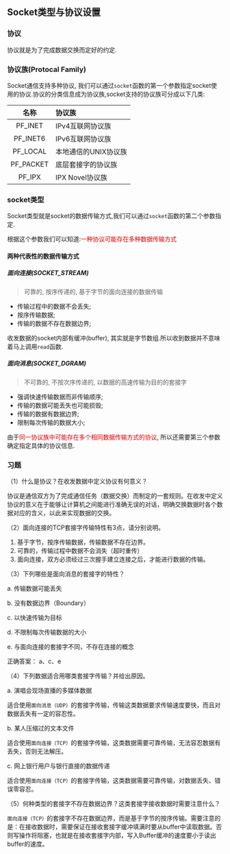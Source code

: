 ## Socket类型与协议设置

### 协议

协议就是为了完成数据交换而定好的约定.

### 协议族(Protocal Family)

Socket通信支持多种协议, 我们可以通过`socket`函数的第一个参数指定socket使用的协议.协议的分类信息成为协议族,socket支持的协议族可分成以下几类:


|名称|协议族|
|:---:|:---|
|PF_INET|IPv4互联网协议族|
|PF_INET6|IPv6互联网协议族|
|PF_LOCAL|本地通信的UNIX协议族|
|PF_PACKET|底层套接字的协议族|
|PF_IPX|IPX Novel协议族|

### socket类型

Socket类型就是socket的数据传输方式,我们可以通过`socket`函数的第二个参数指定.

根据这个参数我们可以知道:<font color="#dd0000">一种协议可能存在多种数据传输方式</font>

#### 两种代表性的数据传输方式

##### 面向连接(SOCKET_STREAM)

> 可靠的, 按序传递的, 基于字节的面向连接的数据传输

- 传输过程中的数据不会丢失;
- 按序传输数据;
- 传输的数据不存在数据边界;

收发数据的socket内部有缓冲(buffer), 其实就是字节数组.所以收到数据并不意味着马上调用`read`函数.

##### 面向消息(SOCKET_DGRAM)

> 不可靠的, 不按次序传递的, 以数据的高速传输为目的的套接字

- 强调快速传输数据而非传输顺序;
- 传输的数据可能丢失也可能损毁;
- 传输的数据有数据边界;
- 限制每次传输的数据大小;

由于<font color="#dd0000">同一协议族中可能存在多个相同数据传输方式的协议</font>, 所以还需要第三个参数确定指定具体的协议信息.

### 习题

（1）什么是协议？在收发数据中定义协议有何意义？

协议是通信双方为了完成通信任务（数据交换）而制定的一套规则。在收发中定义协议的意义在于能够让计算机之间能进行准确无误的对话，明确交换数据时各个数据对应的含义，以此来实现数据的交换。

（2）面向连接的TCP套接字传输特性有3点，请分别说明。

1. 基于字节，按序传输数据，传输数据不存在边界。
2. 可靠的，传输过程中数据不会消失（超时重传）
3. 面向连接，双方必须经过三次握手建立连接之后，才能进行数据的传输。

（3）下列哪些是面向消息的套接字的特性？

a. 传输数据可能丢失

b. 没有数据边界（Boundary）

c. 以快速传输为目标

d. 不限制每次传输数据的大小

e. 与面向连接的套接字不同，不存在连接的概念

正确答案： a、c、e

（4）下列数据适合用哪类套接字传输？并给出原因。

a. 演唱会现场直播的多媒体数据

适合使用`面向消息（UDP）`的套接字传输，传输这类数据要求传输速度要快，而且对数据丢失有一定的容忍性。

b. 某人压缩过的文本文件

适合使用`面向连接（TCP）`的套接字传输，这类数据需要可靠传输，无法容忍数据有丢失，否则无法解压。

c. 网上银行用户与银行直接的数据传递

适合使用`面向连接（TCP）`的套接字传输，这类数据需要可靠传输，对数据丢失、错误零容忍。

（5）何种类型的套接字不存在数据边界？这类套接字接收数据时需要注意什么？

`面向连接（TCP）`的套接字不存在数据边界，而是基于字节的按序传输。需要注意的是：在接收数据时，需要保证在接收套接字缓冲填满时要从buffer中读取数据。否则写操作将阻塞，也就是在接收套接字内部，写入Buffer缓冲的速度要小于读出buffer的速度。
